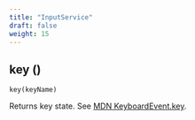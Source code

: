 ```yaml
---
title: "InputService"
draft: false
weight: 15
---
```


## key ()

`key(keyName)`

Returns key state. See [MDN KeyboardEvent.key](https://developer.mozilla.org/en-US/docs/Web/API/KeyboardEvent/key).

